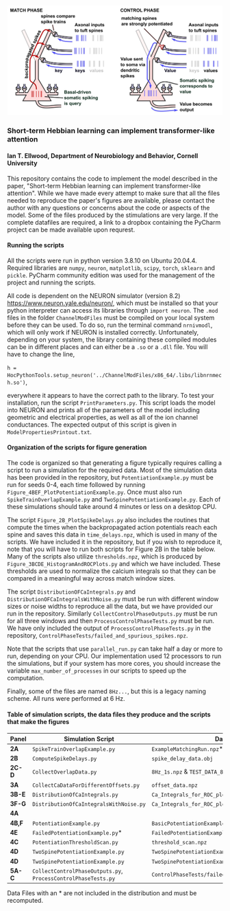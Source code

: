 <img src="https://github.com/iellwood/MatchAndControlPaper/blob/main/Match_and_Control_Image_For_GitHub.jpg" alt="Illustration of the Match-and-Control principle" width="600">

### Short-term Hebbian learning can implement transformer-like attention

#### Ian T. Ellwood, Department of Neurobiology and Behavior, Cornell University

This repository contains the code to implement the model described in the paper, "Short-term Hebbian learning can implement transformer-like attention". While we have made every attempt to make sure that all the files needed to reproduce the paper's figures are available, please contact the author with any questions or concerns about the code or aspects of the model. Some of the files produced by the stimulations are very large. If the complete datafiles are required, a link to a dropbox containing the PyCharm project can be made available upon requrest.

#### Running the scripts

All the scripts were run in python version 3.8.10 on Ubuntu 20.04.4. Required libraries are `numpy`, `neuron`, `matplotlib`, `scipy`, `torch`, `sklearn` and `pickle`. PyCharm community edition was used for the management of the project and running the scripts. 

All code is dependent on the NEURON simulator (version 8.2) https://www.neuron.yale.edu/neuron/, which must be installed so that your python interpreter can access its
libraries through `import neuron`. The `.mod` files in the folder `ChannelModFiles` must be compiled on your local system before they can be used. To do so, run the terminal command `nrnivmodl`, which will only work if NEURON is installed correctly. Unfortunately, depending on your system, the library containing these compiled modules can be in different places and can either be a `.so` or a `.dll` file. You will have to change the line,

`h = HocPythonTools.setup_neuron('../ChannelModFiles/x86_64/.libs/libnrnmech.so')`,

everywhere it appears to have the correct path to the library. To test your installation, run the script `PrintParameters.py`. This script loads the model into NEURON and prints all of the parameters of the model including geometric and electrical properties, as well as all of the ion channel conductances. The expected output of this script is given in `ModelPropertiesPrintout.txt`.

#### Organization of the scripts for figure generation

The code is organized so that generating a figure typically requires calling a script to run a simulation for the required data. Most of the simulation data has been provided in the repository, but `PotentiationExample.py` must be run for seeds 0-4, each time followed by running `Figure_4BEF_PlotPotentiationExample.py`. Once must also run `SpikeTrainOverlapExample.py` and `TwoSpinePotentiationExample.py`. Each of these simulations should take around 4 minutes or less on a desktop CPU.

The script `Figure_2B_PlotSpikeDelays.py` also includes the routines that compute the times when the backpropagated action potentials reach each spine and saves this data in `time_delays.npz`, which is used in many of the scripts. We have included it in the repository, but if you wish to reproduce it, note that you will have to run both scripts for Figure 2B in the table below. Many of the scripts also utilize `thresholds.npz`, which is produced by `Figure_3BCDE_HistogramAndROCPlots.py` and which we have included. These thresholds are used to normalize the calcium integrals so that they can be compared in a meaningful way across match window sizes.

The script `DistributionOFCaIntegrals.py` and `DistributionOFCaIntegralsWithNoise.py` must be run with different window sizes or noise widths to reproduce all the data, but we have provided our run in the repository. Similarly `CollectControlPhaseOutputs.py` must be run for all three windows and then `ProcessControlPhaseTests.py` must be run. We have only included the output of `ProcessControlPhaseTests.py` in the repository, `ControlPhaseTests/failed_and_spurious_spikes.npz`.

Note that the scripts that use `parallel_run.py` can take half a day or more to run, depending on your CPU. Our implementation used 12 processors to run the simulations, but if your system has more cores, you should increase the variable `max_number_of_processes` in our scripts to speed up the computation.

Finally, some of the files are named `8Hz...`, but this is a legacy naming scheme. All runs were performed at 6 Hz.



#### Table of simulation scripts, the data files they produce and the scripts that make the figures

| Panel |Simulation Script | Data file | Figure Script |
| ----- | -----------------| ----------| ------------- |
| **2A**    | `SpikeTrainOverlapExample.py` | `ExampleMatchingRun.npz`* | `Figure_2A_PlotBasicOverlapExample.py` |
| **2B**    | `ComputeSpikeDelays.py` | `spike_delay_data.obj` | `Figure_2B_PlotSpikeDelays.py` | 
| **2C-D**| `CollectOverlapData.py` | `8Hz_1s.npz` & `TEST_DATA_8Hz_1s.npz` | `Figure_2CD_FitLinearModelToOverlapsAndPlot.py` |
| **3A**| `CollectCaDataForDifferentOffsets.py` | `offset_data.npz` | `Figure_3A_PlotOffsetData.py` |
|**3B-E**| `DistributionOfCaIntegrals.py` | `Ca_Integrals_for_ROC_plots/..` | `Figure_3BCDE_HistogramAndROCPlots.py`|
|**3F-G**| `DistributionOfCaIntegralsWithNoise.py` | `Ca_Integrals_for_ROC_plots/..` | `Figure_3FG_HistogramAndROCPlots_Noise.py`|
|**4A** | | | `Figure_4A_PlotThresholdSigma.py`|
|**4B,F**| `PotentiationExample.py` | `BasicPotentiationExample_seed_[2 or 3].obj`* | `Figure_4BF_PlotPotentiationExample.py`|
|**4E**| `FailedPotentiationExample.py`* | `FailedPotentiationExample_seed_0.py`* | `Figure_4E_PlotFailedPotentiationExample.py`|
|**4C** | `PotentiationThresholdScan.py` | `threshold_scan.npz` | `Figure_4C_PlotPotentiationThresholdScan.py`|
|**4D** | `TwoSpinePotentiationExample.py` |`TwoSpinePotentiationExample.obj`*| `Figure_4D_PlotTwoSpinePotentiationExample.py`|
|**4D** | `TwoSpinePotentiationExample.py` |`TwoSpinePotentiationExample.obj`*| `Figure_4D_PlotTwoSpinePotentiationExample.py`|
|**5A-C** | `CollectControlPhaseOutputs.py`, `ProcessControlPhaseTests.py`|`ControlPhaseTests/failed_and_spurious_spikes.npz`*| `Figure_5ABC_successful_and_spurious_spikes.py`|


Data Files with an * are not included in the distribution and must be recomputed.

